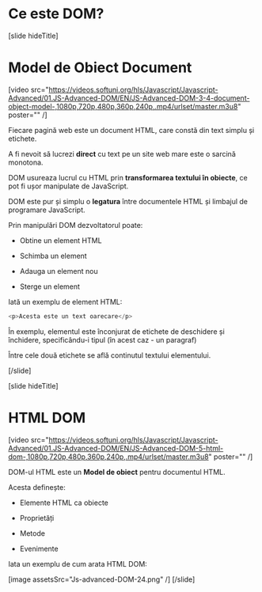 # Ce este DOM?

[slide hideTitle]

# Model de Obiect Document

[video src="https://videos.softuni.org/hls/Javascript/Javascript-Advanced/01.JS-Advanced-DOM/EN/JS-Advanced-DOM-3-4-document-object-model-,1080p,720p,480p,360p,240p,.mp4/urlset/master.m3u8" poster="" /]

Fiecare pagină web este un document HTML, care constă din text simplu și etichete.

A fi nevoit să lucrezi **direct** cu text pe un site web mare este o sarcină monotona.

DOM usureaza lucrul cu HTML prin **transformarea textului în obiecte**, ce pot fi ușor manipulate de JavaScript.

DOM este pur și simplu o **legatura** între documentele HTML și limbajul de programare JavaScript.

Prin manipulări DOM dezvoltatorul poate:

- Obtine un element HTML

- Schimba un element

- Adauga un element nou

- Sterge un element

Iată un exemplu de element HTML:

```js
<p>Acesta este un text oarecare</p>
```

În exemplu, elementul este înconjurat de etichete de deschidere și închidere, specificându-i tipul (în acest caz - un paragraf)

Între cele două etichete se află continutul textului elementului.

[/slide]

[slide hideTitle]

# HTML DOM

[video src="https://videos.softuni.org/hls/Javascript/Javascript-Advanced/01.JS-Advanced-DOM/EN/JS-Advanced-DOM-5-html-dom-,1080p,720p,480p,360p,240p,.mp4/urlset/master.m3u8" poster="" /]

DOM-ul HTML este un **Model de obiect** pentru documentul HTML.

Acesta definește:

- Elemente HTML ca obiecte

- Proprietăți

- Metode

- Evenimente

Iata un exemplu de cum arata HTML DOM:

[image assetsSrc="Js-advanced-DOM-24.png" /]
[/slide]
